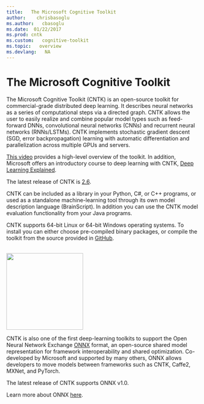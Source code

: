 ```yaml
---
title:   The Microsoft Cognitive Toolkit
author:    chrisbasoglu
ms.author:   cbasoglu
ms.date:  01/22/2017
ms.prod: cntk
ms.custom:   cognitive-toolkit
ms.topic:   overview
ms.devlang:   NA
---
```


# The Microsoft Cognitive Toolkit

The Microsoft Cognitive Toolkit (CNTK) is an open-source toolkit for commercial-grade distributed deep learning. It describes neural networks as a series of computational steps via a directed graph. CNTK allows the user to easily realize and combine popular model types such as feed-forward DNNs, convolutional neural networks (CNNs) and recurrent neural networks (RNNs/LSTMs). CNTK implements stochastic gradient descent (SGD, error backpropagation) learning with automatic differentiation and parallelization across multiple GPUs and servers.

[This video](https://youtu.be/9gDDO5ldT-4) provides a high-level overview of the toolkit. In addition, Microsoft offers an introductory course to deep learning with CNTK, [Deep Learning Explained](https://www.edx.org/course/deep-learning-explained-microsoft-dat236x-0).

The latest release of CNTK is [2.6](./ReleaseNotes/CNTK_2_6_Release_Notes.md).

CNTK can be included as a library in your Python, C#, or C++ programs, or used as a standalone machine-learning tool through its own model description language (BrainScript). In addition you can use the CNTK model evaluation functionality from your Java programs.

CNTK supports 64-bit Linux or 64-bit Windows operating systems. To install you can either choose pre-compiled binary packages, or compile the toolkit from the source provided in [GitHub](https://github.com/Microsoft/CNTK).

<br/>
<img src="./pictures/ONNX_logo_main.png" width="200">

CNTK is also one of the first deep-learning toolkits to support the Open Neural Network Exchange [ONNX](https://onnx.ai) format, an open-source shared model representation for framework interoperability and shared optimization. Co-developed by Microsoft and supported by many others, ONNX allows developers to move models between frameworks such as CNTK, Caffe2, MXNet, and PyTorch.


The latest release of CNTK supports ONNX v1.0.

Learn more about ONNX [here](https://github.com/onnx/onnx).


